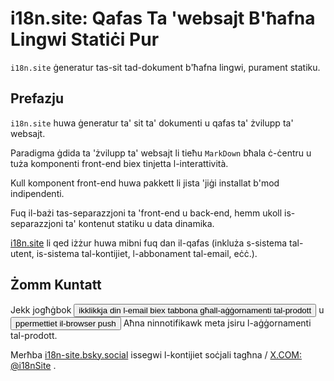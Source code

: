 # i18n.site: Qafas Ta 'websajt B'ħafna Lingwi Statiċi Pur

`i18n.site` ġeneratur tas-sit tad-dokument b'ħafna lingwi, purament statiku.

## Prefazju

`i18n.site` huwa ġeneratur ta' sit ta' dokumenti u qafas ta' żvilupp ta' websajt.

Paradigma ġdida ta 'żvilupp ta' websajt li tieħu `MarkDown` bħala ċ-ċentru u tuża komponenti front-end biex tinjetta l-interattività.

Kull komponent front-end huwa pakkett li jista 'jiġi installat b'mod indipendenti.

Fuq il-bażi tas-separazzjoni ta 'front-end u back-end, hemm ukoll is-separazzjoni ta' kontenut statiku u data dinamika.

[i18n.site](/) li qed iżżur huwa mibni fuq dan il-qafas (inkluża s-sistema tal-utent, is-sistema tal-kontijiet, l-abbonament tal-email, eċċ.).

## Żomm Kuntatt

Jekk jogħġbok <button onclick="mailsub()">ikklikkja din l-email biex tabbona għall-aġġornamenti tal-prodott</button> u <button onclick="webpush()">ppermettiet il-browser push</button> Aħna ninnotifikawk meta jsiru l-aġġornamenti tal-prodott.

Merħba [i18n-site.bsky.social](https://bsky.app/profile/i18n-site.bsky.social) issegwi l-kontijiet soċjali tagħna / [X.COM: @i18nSite](https://x.com/i18nSite) .
